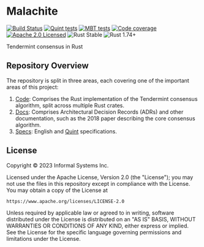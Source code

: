 # Malachite

[![Build Status][build-image]][build-link]
[![Quint tests][quint-image]][quint-link]
[![MBT tests][mbt-test-image]][mbt-test-link]
[![Code coverage][coverage-image]][coverage-link]
[![Apache 2.0 Licensed][license-image]][license-link]
![Rust Stable][rustc-image]
![Rust 1.74+][rustc-version]

Tendermint consensus in Rust

## Repository Overview

The repository is split in three areas, each covering one of the important areas of this project:

1. [Code](./Code): Comprises the Rust implementation of the Tendermint consensus algorithm, split across multiple Rust crates.
2. [Docs](./Docs): Comprises Architectural Decision Records (ADRs) and other documentation, such as the 2018 paper describing the core consensus algorithm.
3. [Specs](./Specs): English and [Quint][quint-repo] specifications.

[quint-repo]: https://github.com/informalsystems/quint

## License

Copyright © 2023 Informal Systems Inc.

Licensed under the Apache License, Version 2.0 (the "License"); you may not use the files in this repository except in compliance with the License. You may obtain a copy of the License at

    https://www.apache.org/licenses/LICENSE-2.0

Unless required by applicable law or agreed to in writing, software distributed under the License is distributed on an "AS IS" BASIS, WITHOUT WARRANTIES OR CONDITIONS OF ANY KIND, either express or implied. See the License for the specific language governing permissions and limitations under the License.


[build-image]: https://github.com/informalsystems/malachite/actions/workflows/rust.yml/badge.svg
[build-link]: https://github.com/informalsystems/malachite/actions/workflows/rust.yml
[quint-image]: https://github.com/informalsystems/malachite/actions/workflows/quint.yml/badge.svg
[quint-link]: https://github.com/informalsystems/malachite/actions/workflows/quint.yml
[mbt-test-image]: https://github.com/informalsystems/malachite/actions/workflows/mbt.yml/badge.svg
[mbt-test-link]: https://github.com/informalsystems/malachite/actions/workflows/mbt.yml
[coverage-image]: https://codecov.io/gh/informalsystems/malachite/graph/badge.svg?token=B9KY7B6DJF
[coverage-link]: https://codecov.io/gh/informalsystems/malachite
[license-image]: https://img.shields.io/badge/license-Apache_2.0-blue.svg
[license-link]: https://github.com/informalsystems/hermes/blob/master/LICENSE
[rustc-image]: https://img.shields.io/badge/rustc-stable-orange.svg
[rustc-version]: https://img.shields.io/badge/rustc-1.74+-orange.svg
